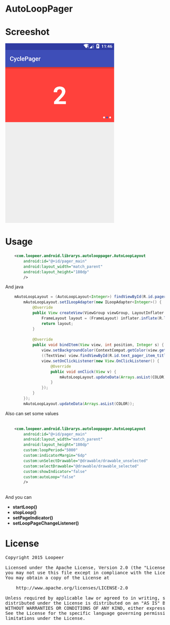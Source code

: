 # AutoLoopPager

Screeshot
====
![](/screenshot/screenshot.gif)

Usage
====

```xml
    <com.loopeer.android.librarys.autolooppager.AutoLoopLayout
        android:id="@+id/pager_main"
        android:layout_width="match_parent"
        android:layout_height="180dp"
        />
```
And java
```java
    mAutoLoopLayout = (AutoLoopLayout<Integer>) findViewById(R.id.pager_main);
        mAutoLoopLayout.setILoopAdapter(new ILoopAdapter<Integer>() {
            @Override
            public View createView(ViewGroup viewGroup, LayoutInflater inflater, Context context) {
                FrameLayout layout = (FrameLayout) inflater.inflate(R.layout.view_pager_item, viewGroup, false);
                return layout;
            }

            @Override
            public void bindItem(View view, int position, Integer s) {
                view.setBackgroundColor(ContextCompat.getColor(view.getContext(), s));
                ((TextView) view.findViewById(R.id.text_pager_item_title)).setText(String.valueOf(position + 1));
                view.setOnClickListener(new View.OnClickListener() {
                    @Override
                    public void onClick(View v) {
                        mAutoLoopLayout.updateData(Arrays.asList(COLOR));
                    }
                });
            }
        });
        mAutoLoopLayout.updateData(Arrays.asList(COLOR));
```
Also can set some values

```xml

    <com.loopeer.android.librarys.autolooppager.AutoLoopLayout
        android:id="@+id/pager_main"
        android:layout_width="match_parent"
        android:layout_height="180dp"
        custom:loopPeriod="5000"
        custom:indicatorMargin="6dp"
        custom:unSelectDrawable="@drawable/drawable_unselected"
        custom:selectDrawable="@drawable/drawable_selected"
        custom:showIndicator="false"
        custom:autoLoop="false"
        />
        
```

And you can 
 * **startLoop()** 
 * **stopLoop()**
 * **setPageIndicator()**
 * **setLoopPageChangeListener()**

  
License
====
<pre>
Copyright 2015 Loopeer

Licensed under the Apache License, Version 2.0 (the "License");
you may not use this file except in compliance with the License.
You may obtain a copy of the License at

    http://www.apache.org/licenses/LICENSE-2.0

Unless required by applicable law or agreed to in writing, software
distributed under the License is distributed on an "AS IS" BASIS,
WITHOUT WARRANTIES OR CONDITIONS OF ANY KIND, either express or implied.
See the License for the specific language governing permissions and
limitations under the License.
</pre>
